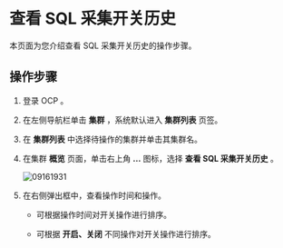 查看 SQL 采集开关历史
==================================

本页面为您介绍查看 SQL 采集开关历史的操作步骤。

操作步骤
-------------------------

1. 登录 OCP 。

2. 在左侧导航栏单击 **集群** ，系统默认进入 **集群列表** 页签。

3. 在 **集群列表** 中选择待操作的集群并单击其集群名。

4. 在集群 **概览** 页面，单击右上角 **...** 图标，选择 **查看 SQL 采集开关历史** 。

   ![09161931](https://obbusiness-private.oss-cn-shanghai.aliyuncs.com/doc/img/ocp/410/%E6%9F%A5%E7%9C%8Bsql%E9%87%87%E9%9B%86%E5%BC%80%E5%85%B3%E5%8E%86%E5%8F%B2.png)

5. 在右侧弹出框中，查看操作时间和操作。

   * 可根据操作时间对开关操作进行排序。

   * 可根据 **开启、关闭** 不同操作对开关操作进行排序。
